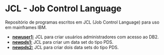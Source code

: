 # JCL - Job Control Language

Repositório de programas escritos em JCL (Job Control Language) para uso em mainframes IBM.  

<!--
* **[000:](https://github.com/fermyno/mainframe/tree/main/JCL/src/000.txt)** ?????.  
-->

* **[newuser1:](https://github.com/fermyno/mainframe/tree/main/JCL/src/newuser1.txt)** JCL para criar usuários administradores com acesso ao DB2.  
* **[newpds1:](https://github.com/fermyno/mainframe/tree/main/JCL/src/newpds1.txt)** JCL para criar um data set do tipo PDS.  
* **[newpds2:](https://github.com/fermyno/mainframe/tree/main/JCL/src/newpds2.txt)** JCL para criar dois data sets do tipo PDS.  
